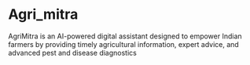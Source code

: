 # Agri_mitra
AgriMitra is an AI-powered digital assistant designed to empower Indian farmers by providing timely agricultural information, expert advice, and advanced pest and disease diagnostics
